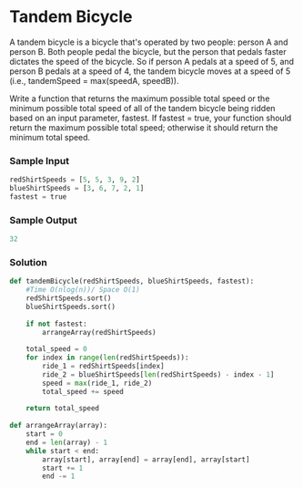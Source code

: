 
# Tandem Bicycle

A tandem bicycle is a bicycle that's operated by two people:
person A and person B. Both people pedal the bicycle, but the
person that pedals faster dictates the speed of the bicycle. So
if person A pedals at a speed of 5, and person B pedals at a speed
of 4, the tandem bicycle moves at a speed of 5 (i.e., tandemSpeed = 
max(speedA, speedB)).

Write a function that returns the maximum possible total speed or the
minimum possible total speed of all of the tandem bicycle being ridden
based on an input parameter, fastest. If fastest = true, your function
should return the maximum possible total speed; otherwise it should return
the minimum total speed.

### Sample Input

```python
redShirtSpeeds = [5, 5, 3, 9, 2]
blueShirtSpeeds = [3, 6, 7, 2, 1]
fastest = true
```

### Sample Output

```python
32
```

### Solution

```python
def tandemBicycle(redShirtSpeeds, blueShirtSpeeds, fastest):
    #Time O(nlog(n))/ Space O(1)
	redShirtSpeeds.sort()
	blueShirtSpeeds.sort()
	
	if not fastest:
		arrangeArray(redShirtSpeeds)
		
	total_speed = 0
	for index in range(len(redShirtSpeeds)):
		ride_1 = redShirtSpeeds[index]
		ride_2 = blueShirtSpeeds[len(redShirtSpeeds) - index - 1]
		speed = max(ride_1, ride_2)
		total_speed += speed
		
	return total_speed
		
def arrangeArray(array):
	start = 0
	end = len(array) - 1
	while start < end:
		array[start], array[end] = array[end], array[start]
		start += 1
		end -= 1
```